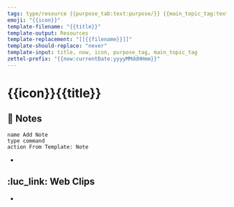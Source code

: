 ```yaml
---
tags: type/resource {{purpose_tab:text:purpose/}} {{main_topic_tag:text:topic/}}
emoji: "{{icon}}"
template-filename: "{{title}}"
template-output: Resources
template-replacement: "[[{{filename}}]]"
template-should-replace: "never" 
template-input: title, now, icon, purpose_tag, main_topic_tag
zettel-prefix: "{{now:currentDate:yyyyMMddHHmm}}"
---
```


# {{icon}}{{title}}

## 📃 Notes
```button
name Add Note
type command
action From Template: Note
```
* 

## ️:luc_link: Web Clips
* 